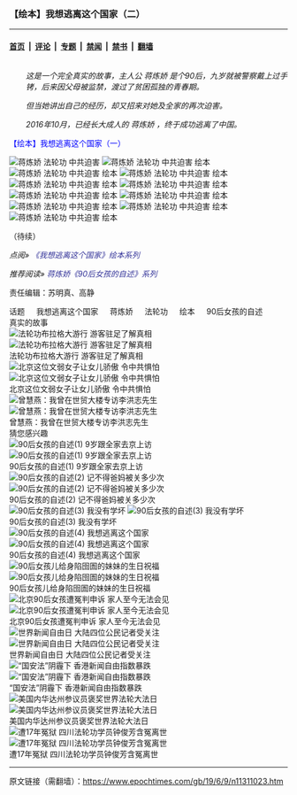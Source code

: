 ### 【绘本】我想逃离这个国家（二）

---

#### [首页](../../../..?n11311023) &nbsp;|&nbsp; [评论](../../../../../epoch-comment?n11311023) &nbsp;|&nbsp; [专题](../../../../../epoch-special?n11311023) &nbsp;|&nbsp; [禁闻](../../../../../epoch-news?n11311023) &nbsp;|&nbsp; [禁书](../../../../../books?n11311023) &nbsp;|&nbsp; [翻墙](https://github.com/gfw-breaker/nogfw/blob/master/README.md?n11311023)


<div class="column" id="artbody" itemprop="articleBody">
 <div id="article_wrap">
  <!-- article content begin -->
  <p style="padding-left: 30px;">
   <em>
    这是一个完全真实的故事，主人公
    <ok href="https://www.epochtimes.com/gb/tag/%E8%92%8B%E7%82%BC%E5%A8%87.html">
     蒋炼娇
    </ok>
    是个90后，九岁就被警察戴上过手铐，后来因父母被监禁，渡过了贫困孤独的青春期。
   </em>
  </p>
  <p style="padding-left: 30px;">
   <em>
    但当她讲出自己的经历，却又招来对她及全家的再次迫害。
   </em>
  </p>
  <p style="padding-left: 30px;">
   <em>
    2016年10月，已经长大成人的
    <ok href="https://www.epochtimes.com/gb/tag/%E8%92%8B%E7%82%BC%E5%A8%87.html">
     蒋炼娇
    </ok>
    ，终于成功逃离了中国。
   </em>
  </p>
  <p>
   <span style="color: #0000ff;">
    <ok href="https://www.epochtimes.com/gb/19/6/7/n11307922.htm" rel="noopener noreferrer" style="color: #0000ff;" target="_blank">
     【绘本】我想逃离这个国家（一）
    </ok>
   </span>
  </p>
  <p>
   <ok href="https://i.epochtimes.com/assets/uploads/2019/06/jiao-2-2.jpg">
    <img alt="蒋炼娇 法轮功 中共迫害" class="aligncenter wp-image-11350006 size-large" src="https://i.epochtimes.com/assets/uploads/2019/06/jiao-2-2-600x1067.jpg"/>
   </ok>
   <ok href="https://i.epochtimes.com/assets/uploads/2019/06/2_02.jpg">
    <img alt="蒋炼娇 法轮功 中共迫害 绘本" class="aligncenter wp-image-11311041 size-large" src="https://i.epochtimes.com/assets/uploads/2019/06/2_02-600x937.jpg"/>
   </ok>
   <ok href="https://i.epochtimes.com/assets/uploads/2019/06/2_03.jpg">
    <img alt="蒋炼娇 法轮功 中共迫害 绘本" class="aligncenter wp-image-11311042 size-large" src="https://i.epochtimes.com/assets/uploads/2019/06/2_03-600x869.jpg"/>
   </ok>
   <ok href="https://i.epochtimes.com/assets/uploads/2019/06/2_04.jpg">
    <img alt="蒋炼娇 法轮功 中共迫害 绘本" class="aligncenter wp-image-11311043 size-large" src="https://i.epochtimes.com/assets/uploads/2019/06/2_04-600x1095.jpg"/>
   </ok>
   <ok href="https://i.epochtimes.com/assets/uploads/2019/06/2_05.jpg">
    <img alt="蒋炼娇 法轮功 中共迫害 绘本" class="aligncenter wp-image-11311044 size-large" src="https://i.epochtimes.com/assets/uploads/2019/06/2_05-600x807.jpg"/>
   </ok>
   <ok href="https://i.epochtimes.com/assets/uploads/2019/06/2_06.jpg">
    <img alt="蒋炼娇 法轮功 中共迫害 绘本" class="aligncenter wp-image-11311045 size-large" src="https://i.epochtimes.com/assets/uploads/2019/06/2_06-600x939.jpg"/>
   </ok>
   <ok href="https://i.epochtimes.com/assets/uploads/2019/06/2_07.jpg">
    <img alt="蒋炼娇 法轮功 中共迫害 绘本" class="aligncenter wp-image-11311046 size-large" src="https://i.epochtimes.com/assets/uploads/2019/06/2_07-600x1079.jpg"/>
   </ok>
   <ok href="https://i.epochtimes.com/assets/uploads/2019/06/2_08.jpg">
    <img alt="蒋炼娇 法轮功 中共迫害 绘本" class="aligncenter wp-image-11311048 size-large" src="https://i.epochtimes.com/assets/uploads/2019/06/2_08-600x1102.jpg"/>
   </ok>
   <ok href="https://i.epochtimes.com/assets/uploads/2019/06/2_09.jpg">
    <img alt="蒋炼娇 法轮功 中共迫害 绘本" class="aligncenter wp-image-11311049 size-large" src="https://i.epochtimes.com/assets/uploads/2019/06/2_09-600x886.jpg"/>
   </ok>
   <ok href="https://i.epochtimes.com/assets/uploads/2019/06/2_10.jpg">
    <img alt="蒋炼娇 法轮功 中共迫害 绘本" class="aligncenter wp-image-11311050 size-large" src="https://i.epochtimes.com/assets/uploads/2019/06/2_10-600x914.jpg"/>
   </ok>
   <ok href="https://i.epochtimes.com/assets/uploads/2019/06/2_11.jpg">
    <img alt="蒋炼娇 法轮功 中共迫害 绘本" class="aligncenter wp-image-11311051 size-large" src="https://i.epochtimes.com/assets/uploads/2019/06/2_11-600x859.jpg"/>
   </ok>
  </p>
  <p>
   （待续）
  </p>
  <p>
   <em>
    点阅»
    <span style="color: #333399;">
     <ok href="https://www.epochtimes.com/gb/tag/%e6%88%91%e6%83%b3%e9%80%83%e9%9b%a2%e9%80%99%e5%80%8b%e5%9c%8b%e5%ae%b6.html" rel="noopener noreferrer" style="color: #333399;" target="_blank">
      《我想逃离这个国家》绘本系列
     </ok>
    </span>
   </em>
  </p>
  <p>
   <em>
    推荐阅读»
    <span style="color: #333399;">
     <ok href="https://www.epochtimes.com/gb/tag/90%E5%BE%8C%E5%A5%B3%E5%AD%A9%E7%9A%84%E8%87%AA%E8%BF%B0.html" rel="noopener noreferrer" style="color: #333399;" target="_blank">
      蒋炼娇《90后女孩的自述》系列
     </ok>
    </span>
   </em>
  </p>
  <p>
   责任编辑：苏明真、高静
  </p>
  <!-- article content end -->
 </div>
 <div class="sharing_bottom">
  <div class="fb-like" data-action="like" data-layout="button_count" data-share="false" data-show-faces="false">
  </div>
  <div class="fb-share-button" data-href="https://www.epochtimes.com/gb/19/6/9/n11311023.htm" data-layout="button">
  </div>
 </div>
 <div class="redline clear">
 </div>
 <aside role="complementary">
  <div class="large-12 medium-12 small-12 columns tags">
   <span class="block_title">
    话题
   </span>
   <ok href="https://www.epochtimes.com/gb/tag/%E6%88%91%E6%83%B3%E9%80%83%E7%A6%BB%E8%BF%99%E4%B8%AA%E5%9B%BD%E5%AE%B6.html" target="_blank">
    我想逃离这个国家
   </ok>
   <ok href="https://www.epochtimes.com/gb/tag/%E8%92%8B%E7%82%BC%E5%A8%87.html" target="_blank">
    蒋炼娇
   </ok>
   <ok href="https://www.epochtimes.com/gb/tag/%E6%B3%95%E8%BD%AE%E5%8A%9F.html" target="_blank">
    法轮功
   </ok>
   <ok href="https://www.epochtimes.com/gb/tag/%E7%BB%98%E6%9C%AC.html" target="_blank">
    绘本
   </ok>
   <ok href="https://www.epochtimes.com/gb/tag/90%E5%90%8E%E5%A5%B3%E5%AD%A9%E7%9A%84%E8%87%AA%E8%BF%B0.html" target="_blank">
    90后女孩的自述
   </ok>
  </div>
  <div class="clear mtop10">
  </div>
  <div class="clear large-12 medium-12 small-12">
   <span class="block_title">
    真实的故事
   </span>
  </div>
  <div class="clear">
  </div>
  <div class="large-12 medium-12 small-12">
   <div class="large-4 medium-4 small-6 column relate_post left">
    <ok href="https://www.epochtimes.com/gb/18/9/28/n10749360.htm">
     <img alt="法轮功布拉格大游行 游客驻足了解真相" class="lazy attachment-djy_320_200 size-djy_320_200 wp-post-image" data-src="https://i.epochtimes.com/assets/uploads/2018/09/Kehrein_Matthias_pe0a2323-320x200.jpg" src="/assets/themes/djy/images/white.png"/>
     <noscript>
      <img alt="法轮功布拉格大游行 游客驻足了解真相" class="attachment-djy_320_200 size-djy_320_200 wp-post-image" src="https://i.epochtimes.com/assets/uploads/2018/09/Kehrein_Matthias_pe0a2323-320x200.jpg"/>
     </noscript>
    </ok>
    <div class="post_title">
     <ok href="https://www.epochtimes.com/gb/18/9/28/n10749360.htm">
      法轮功布拉格大游行 游客驻足了解真相
     </ok>
    </div>
   </div>
   <div class="large-4 medium-4 small-6 column relate_post left">
    <ok href="https://www.epochtimes.com/gb/18/8/27/n10668341.htm">
     <img alt="北京这位文弱女子让女儿骄傲 令中共惧怕" class="lazy attachment-djy_320_200 size-djy_320_200 wp-post-image" data-src="https://i.epochtimes.com/assets/uploads/2018/08/tan-jing-new-320x200.jpg" src="/assets/themes/djy/images/white.png"/>
     <noscript>
      <img alt="北京这位文弱女子让女儿骄傲 令中共惧怕" class="attachment-djy_320_200 size-djy_320_200 wp-post-image" src="https://i.epochtimes.com/assets/uploads/2018/08/tan-jing-new-320x200.jpg"/>
     </noscript>
    </ok>
    <div class="post_title">
     <ok href="https://www.epochtimes.com/gb/18/8/27/n10668341.htm">
      北京这位文弱女子让女儿骄傲 令中共惧怕
     </ok>
    </div>
   </div>
   <div class="large-4 medium-4 small-6 column relate_post left">
    <ok href="https://www.epochtimes.com/gb/21/4/22/n12898729.htm">
     <img alt="曾慧燕：我曾在世贸大楼专访李洪志先生" class="lazy attachment-djy_320_200 size-djy_320_200 wp-post-image" data-src="https://i.epochtimes.com/assets/uploads/2021/04/id12900913-IMG_8736-320x200.jpg" src="/assets/themes/djy/images/white.png"/>
     <noscript>
      <img alt="曾慧燕：我曾在世贸大楼专访李洪志先生" class="attachment-djy_320_200 size-djy_320_200 wp-post-image" src="https://i.epochtimes.com/assets/uploads/2021/04/id12900913-IMG_8736-320x200.jpg"/>
     </noscript>
    </ok>
    <div class="post_title">
     <ok href="https://www.epochtimes.com/gb/21/4/22/n12898729.htm">
      曾慧燕：我曾在世贸大楼专访李洪志先生
     </ok>
    </div>
   </div>
  </div>
  <div class="clear line">
  </div>
  <div class="large-12 medium-12 small-12">
   <span class="block_title">
    猜您感兴趣
   </span>
  </div>
  <div class="clear">
  </div>
  <div class="large-12 medium-12 small-12">
   <div class="large-4 medium-4 small-6 column relate_post left clear">
    <ok href="https://www.epochtimes.com/gb/16/10/27/n8435302.htm">
     <img alt="90后女孩的自述(1) 9岁跟全家去京上访" class="lazy attachment-djy_320_200 size-djy_320_200 wp-post-image" data-src="https://i.epochtimes.com/assets/uploads/2016/10/2-100-320x200.jpg" src="/assets/themes/djy/images/white.png"/>
     <noscript>
      <img alt="90后女孩的自述(1) 9岁跟全家去京上访" class="attachment-djy_320_200 size-djy_320_200 wp-post-image" src="https://i.epochtimes.com/assets/uploads/2016/10/2-100-320x200.jpg"/>
     </noscript>
    </ok>
    <div class="post_title">
     <ok href="https://www.epochtimes.com/gb/16/10/27/n8435302.htm">
      90后女孩的自述(1) 9岁跟全家去京上访
     </ok>
    </div>
   </div>
   <div class="large-4 medium-4 small-6 column relate_post left">
    <ok href="https://www.epochtimes.com/gb/16/10/27/n8435354.htm">
     <img alt="90后女孩的自述(2) 记不得爸妈被关多少次" class="lazy attachment-djy_320_200 size-djy_320_200 wp-post-image" data-src="https://i.epochtimes.com/assets/uploads/2016/10/1-188-320x200.jpg" src="/assets/themes/djy/images/white.png"/>
     <noscript>
      <img alt="90后女孩的自述(2) 记不得爸妈被关多少次" class="attachment-djy_320_200 size-djy_320_200 wp-post-image" src="https://i.epochtimes.com/assets/uploads/2016/10/1-188-320x200.jpg"/>
     </noscript>
    </ok>
    <div class="post_title">
     <ok href="https://www.epochtimes.com/gb/16/10/27/n8435354.htm">
      90后女孩的自述(2) 记不得爸妈被关多少次
     </ok>
    </div>
   </div>
   <div class="large-4 medium-4 small-6 column relate_post left">
    <ok href="https://www.epochtimes.com/gb/16/10/27/n8435393.htm">
     <img alt="90后女孩的自述(3) 我没有学坏" class="lazy attachment-djy_320_200 size-djy_320_200 wp-post-image" data-src="https://i.epochtimes.com/assets/uploads/2016/10/4-49-320x200.jpg" src="/assets/themes/djy/images/white.png"/>
     <noscript>
      <img alt="90后女孩的自述(3) 我没有学坏" class="attachment-djy_320_200 size-djy_320_200 wp-post-image" src="https://i.epochtimes.com/assets/uploads/2016/10/4-49-320x200.jpg"/>
     </noscript>
    </ok>
    <div class="post_title">
     <ok href="https://www.epochtimes.com/gb/16/10/27/n8435393.htm">
      90后女孩的自述(3) 我没有学坏
     </ok>
    </div>
   </div>
   <div class="large-4 medium-4 small-6 column relate_post left clear">
    <ok href="https://www.epochtimes.com/gb/16/10/27/n8435432.htm">
     <img alt="90后女孩的自述(4) 我想逃离这个国家" class="lazy attachment-djy_320_200 size-djy_320_200 wp-post-image" data-src="https://i.epochtimes.com/assets/uploads/2016/10/3-64-320x200.jpg" src="/assets/themes/djy/images/white.png"/>
     <noscript>
      <img alt="90后女孩的自述(4) 我想逃离这个国家" class="attachment-djy_320_200 size-djy_320_200 wp-post-image" src="https://i.epochtimes.com/assets/uploads/2016/10/3-64-320x200.jpg"/>
     </noscript>
    </ok>
    <div class="post_title">
     <ok href="https://www.epochtimes.com/gb/16/10/27/n8435432.htm">
      90后女孩的自述(4) 我想逃离这个国家
     </ok>
    </div>
   </div>
   <div class="large-4 medium-4 small-6 column relate_post left">
    <ok href="https://www.epochtimes.com/gb/17/5/28/n9196314.htm">
     <img alt="90后女孩儿给身陷囹圄的妹妹的生日祝福" class="lazy attachment-djy_320_200 size-djy_320_200 wp-post-image" data-src="https://i.epochtimes.com/assets/uploads/2017/05/P1010285-320x200.jpg" src="/assets/themes/djy/images/white.png"/>
     <noscript>
      <img alt="90后女孩儿给身陷囹圄的妹妹的生日祝福" class="attachment-djy_320_200 size-djy_320_200 wp-post-image" src="https://i.epochtimes.com/assets/uploads/2017/05/P1010285-320x200.jpg"/>
     </noscript>
    </ok>
    <div class="post_title">
     <ok href="https://www.epochtimes.com/gb/17/5/28/n9196314.htm">
      90后女孩儿给身陷囹圄的妹妹的生日祝福
     </ok>
    </div>
   </div>
   <div class="large-4 medium-4 small-6 column relate_post left">
    <ok href="https://www.epochtimes.com/gb/19/5/13/n11255750.htm">
     <img alt="北京90后女孩遭冤判申诉 家人至今无法会见" class="lazy attachment-djy_320_200 size-djy_320_200 wp-post-image" data-src="https://i.epochtimes.com/assets/uploads/2019/05/2-18-320x200.jpg" src="/assets/themes/djy/images/white.png"/>
     <noscript>
      <img alt="北京90后女孩遭冤判申诉 家人至今无法会见" class="attachment-djy_320_200 size-djy_320_200 wp-post-image" src="https://i.epochtimes.com/assets/uploads/2019/05/2-18-320x200.jpg"/>
     </noscript>
    </ok>
    <div class="post_title">
     <ok href="https://www.epochtimes.com/gb/19/5/13/n11255750.htm">
      北京90后女孩遭冤判申诉 家人至今无法会见
     </ok>
    </div>
   </div>
   <div class="large-4 medium-4 small-6 column relate_post left clear">
    <ok href="https://www.epochtimes.com/gb/21/5/3/n12922040.htm">
     <img alt="世界新闻自由日 大陆四位公民记者受关注" class="lazy attachment-djy_320_200 size-djy_320_200 wp-post-image" data-src="https://i.epochtimes.com/assets/uploads/2020/12/1344-320x200.png" src="/assets/themes/djy/images/white.png"/>
     <noscript>
      <img alt="世界新闻自由日 大陆四位公民记者受关注" class="attachment-djy_320_200 size-djy_320_200 wp-post-image" src="https://i.epochtimes.com/assets/uploads/2020/12/1344-320x200.png"/>
     </noscript>
    </ok>
    <div class="post_title">
     <ok href="https://www.epochtimes.com/gb/21/5/3/n12922040.htm">
      世界新闻自由日 大陆四位公民记者受关注
     </ok>
    </div>
   </div>
   <div class="large-4 medium-4 small-6 column relate_post left">
    <ok href="https://www.epochtimes.com/gb/21/5/3/n12922029.htm">
     <img alt="“国安法”阴霾下 香港新闻自由指数暴跌" class="lazy attachment-djy_320_200 size-djy_320_200 wp-post-image" data-src="https://i.epochtimes.com/assets/uploads/2021/05/id12918652-DSC_1133-03-e1619561269134-320x200.jpg" src="/assets/themes/djy/images/white.png"/>
     <noscript>
      <img alt="“国安法”阴霾下 香港新闻自由指数暴跌" class="attachment-djy_320_200 size-djy_320_200 wp-post-image" src="https://i.epochtimes.com/assets/uploads/2021/05/id12918652-DSC_1133-03-e1619561269134-320x200.jpg"/>
     </noscript>
    </ok>
    <div class="post_title">
     <ok href="https://www.epochtimes.com/gb/21/5/3/n12922029.htm">
      “国安法”阴霾下 香港新闻自由指数暴跌
     </ok>
    </div>
   </div>
   <div class="large-4 medium-4 small-6 column relate_post left">
    <ok href="https://www.epochtimes.com/gb/21/5/3/n12921790.htm">
     <img alt="美国内华达州参议员褒奖世界法轮大法日" class="lazy attachment-djy_320_200 size-djy_320_200 wp-post-image" data-src="https://i.epochtimes.com/assets/uploads/2021/05/id12922089-a0abae28020c846f9733c6f78f9b7b45-320x200.jpg" src="/assets/themes/djy/images/white.png"/>
     <noscript>
      <img alt="美国内华达州参议员褒奖世界法轮大法日" class="attachment-djy_320_200 size-djy_320_200 wp-post-image" src="https://i.epochtimes.com/assets/uploads/2021/05/id12922089-a0abae28020c846f9733c6f78f9b7b45-320x200.jpg"/>
     </noscript>
    </ok>
    <div class="post_title">
     <ok href="https://www.epochtimes.com/gb/21/5/3/n12921790.htm">
      美国内华达州参议员褒奖世界法轮大法日
     </ok>
    </div>
   </div>
   <div class="large-4 medium-4 small-6 column relate_post left clear">
    <ok href="https://www.epochtimes.com/gb/21/5/3/n12921162.htm">
     <img alt="遭17年冤狱 四川法轮功学员钟俊芳含冤离世" class="lazy attachment-djy_320_200 size-djy_320_200 wp-post-image" data-src="https://i.epochtimes.com/assets/uploads/2021/05/id12921394-4577_1592225223-320x200.jpg" src="/assets/themes/djy/images/white.png"/>
     <noscript>
      <img alt="遭17年冤狱 四川法轮功学员钟俊芳含冤离世" class="attachment-djy_320_200 size-djy_320_200 wp-post-image" src="https://i.epochtimes.com/assets/uploads/2021/05/id12921394-4577_1592225223-320x200.jpg"/>
     </noscript>
    </ok>
    <div class="post_title">
     <ok href="https://www.epochtimes.com/gb/21/5/3/n12921162.htm">
      遭17年冤狱 四川法轮功学员钟俊芳含冤离世
     </ok>
    </div>
   </div>
  </div>
 </aside>
</div>


---

原文链接（需翻墙）：https://www.epochtimes.com/gb/19/6/9/n11311023.htm